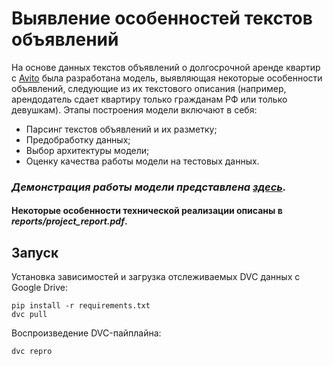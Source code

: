# Выявление особенностей текстов объявлений

На основе данных текстов объявлений о долгосрочной аренде квартир с [Avito](https://www.avito.ru/) была разработана 
модель, выявляющая некоторые особенности объявлений, следующие из 
их текстового описания (например, арендодатель сдает квартиру 
только гражданам РФ или только девушкам). 
Этапы построения модели включают в себя:
- Парсинг текстов объявлений и их разметку;
- Предобработку данных;
- Выбор архитектуры модели;
- Оценку качества работы модели на тестовых данных.

### **_Демонстрация работы модели представлена [здесь](https://huggingface.co/spaces/SoooSlooow/AdsClassifier)._**

#### Некоторые особенности технической реализации описаны в **_reports/project_report.pdf_**.

## Запуск

Установка зависимостей и загрузка отслеживаемых DVC данных с Google Drive:

`pip install -r requirements.txt`  
`dvc pull`

Воспроизведение DVC-пайплайна:

`dvc repro`


    
